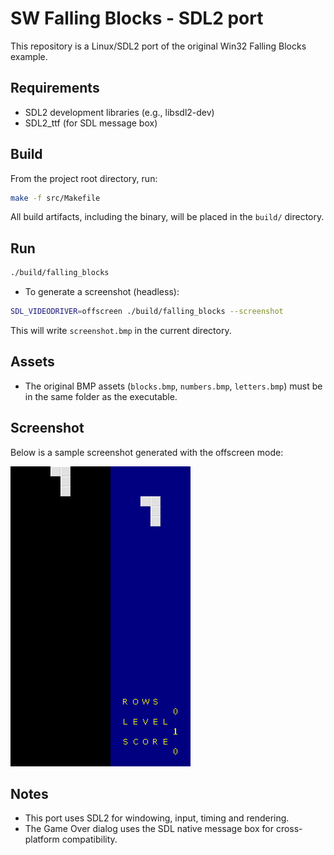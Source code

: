 # SW Falling Blocks - SDL2 port

This repository is a Linux/SDL2 port of the original Win32 Falling Blocks example.

## Requirements

- SDL2 development libraries (e.g., libsdl2-dev)
- SDL2_ttf (for SDL message box)

## Build

From the project root directory, run:

```bash
make -f src/Makefile
```

All build artifacts, including the binary, will be placed in the `build/` directory.

## Run

```bash
./build/falling_blocks
```

- To generate a screenshot (headless):

```bash
SDL_VIDEODRIVER=offscreen ./build/falling_blocks --screenshot
```

This will write `screenshot.bmp` in the current directory.

## Assets

- The original BMP assets (`blocks.bmp`, `numbers.bmp`, `letters.bmp`) must be in the same folder as the executable.

## Screenshot

Below is a sample screenshot generated with the offscreen mode:

![screenshot](screenshot.bmp)

## Notes

- This port uses SDL2 for windowing, input, timing and rendering.
- The Game Over dialog uses the SDL native message box for cross-platform compatibility.

